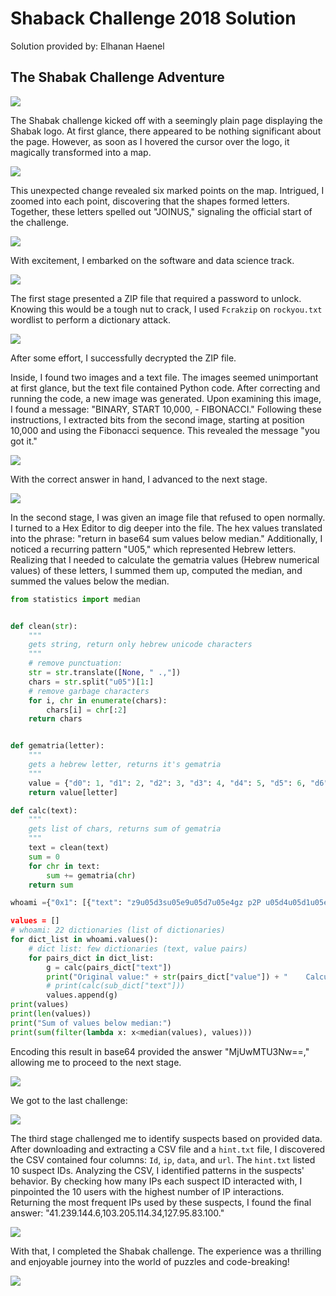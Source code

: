 # Shaback Challenge 2018 Solution

Solution provided by: Elhanan Haenel

## The Shabak Challenge Adventure
![](https://github.com/ElhananHaenel/Shaback-Challenge-2018-solution/blob/main/image/1.jpg)

The Shabak challenge kicked off with a seemingly plain page displaying the Shabak logo. At first glance, there appeared to be nothing significant about the page. However, as soon as I hovered the cursor over the logo, it magically transformed into a map.

![](https://github.com/ElhananHaenel/Shaback-Challenge-2018-solution/blob/main/image/2.jpg)

This unexpected change revealed six marked points on the map. Intrigued, I zoomed into each point, discovering that the shapes formed letters. Together, these letters spelled out "JOINUS," signaling the official start of the challenge. 

![](https://github.com/ElhananHaenel/Shaback-Challenge-2018-solution/blob/main/image/3.jpg)

With excitement, I embarked on the software and data science track.

![](https://github.com/ElhananHaenel/Shaback-Challenge-2018-solution/blob/main/image/4.jpg)

The first stage presented a ZIP file that required a password to unlock. Knowing this would be a tough nut to crack, I used `Fcrakzip` on `rockyou.txt` wordlist to perform a dictionary attack.

![](https://github.com/ElhananHaenel/Shaback-Challenge-2018-solution/blob/main/image/5.jpg)

After some effort, I successfully decrypted the ZIP file. 

Inside, I found two images and a text file. The images seemed unimportant at first glance, but the text file contained Python code. After correcting and running the code, a new image was generated. Upon examining this image, I found a message: "BINARY, START 10,000, - FIBONACCI." Following these instructions, I extracted bits from the second image, starting at position 10,000 and using the Fibonacci sequence. This revealed the message "you got it." 

![](https://github.com/ElhananHaenel/Shaback-Challenge-2018-solution/blob/main/image/6.jpg)

With the correct answer in hand, I advanced to the next stage.

![](https://github.com/ElhananHaenel/Shaback-Challenge-2018-solution/blob/main/image/7.jpg)

In the second stage, I was given an image file that refused to open normally. I turned to a Hex Editor to dig deeper into the file. The hex values translated into the phrase: "return in base64 sum values below median." Additionally, I noticed a recurring pattern "U05," which represented Hebrew letters. Realizing that I needed to calculate the gematria values (Hebrew numerical values) of these letters, I summed them up, computed the median, and summed the values below the median.

```python
from statistics import median


def clean(str):
    """
    gets string, return only hebrew unicode characters
    """
    # remove punctuation:
    str = str.translate([None, " .,"])
    chars = str.split("u05")[1:]
    # remove garbage characters
    for i, chr in enumerate(chars):
        chars[i] = chr[:2]
    return chars


def gematria(letter):
    """
    gets a hebrew letter, returns it's gematria
    """
    value = {"d0": 1, "d1": 2, "d2": 3, "d3": 4, "d4": 5, "d5": 6, "d6": 7, "d7": 8, "d8": 9, "d9": 10, "db": 20, "dc": 30, "de": 40, "e0": 50, "e1": 60, "e2": 70, "e4": 80, "e6": 90, "e7": 100, "e8": 200, "e9": 300, "ea": 400}
    return value[letter]

def calc(text):
    """
    gets list of chars, returns sum of gematria
    """
    text = clean(text)
    sum = 0
    for chr in text:
        sum += gematria(chr)
    return sum

whoami ={"0x1": [{"text": "z9u05d3su05e9u05d7u05e4gz p2P u05d4u05d1u05e2 Yu05d2E3b Wpu05e7khiku05d4u05dbhu05dc Mu05deTu05d2u05e6MYtu05d2Wu05d9 E4u05d8TAsu05deu05e4u05e8u05d2u05d6V 1wT u05e2u05e6 OKVHD u05d6u05dbTpgFJu05e7 u05d6u05d8Du05e2pgwtTu05d3u05dbq vLZdpeaA u05e6u....}]} #its not all the file(its big for this file

values = []
# whoami: 22 dictionaries (list of dictionaries)
for dict_list in whoami.values():
    # dict list: few dictionaries (text, value pairs)
    for pairs_dict in dict_list:
        g = calc(pairs_dict["text"])
        print("Original value:" + str(pairs_dict["value"]) + "    Calculated vlue:" + str(g))
        # print(calc(sub_dict["text"]))
        values.append(g)
print(values)
print(len(values))
print("Sum of values below median:")
print(sum(filter(lambda x: x<median(values), values)))

```


Encoding this result in base64 provided the answer "MjUwMTU3Nw==," allowing me to proceed to the next stage.

![](https://github.com/ElhananHaenel/Shaback-Challenge-2018-solution/blob/main/image/8.jpg)

We got to the last challenge:

![](https://github.com/ElhananHaenel/Shaback-Challenge-2018-solution/blob/main/image/9.jpg)

The third stage challenged me to identify suspects based on provided data. After downloading and extracting a CSV file and a `hint.txt` file, I discovered the CSV contained four columns: `Id`, `ip`, `data`, and `url`. The `hint.txt` listed 10 suspect IDs. Analyzing the CSV, I identified patterns in the suspects' behavior. By checking how many IPs each suspect ID interacted with, I pinpointed the 10 users with the highest number of IP interactions. Returning the most frequent IPs used by these suspects, I found the final answer: "41.239.144.6,103.205.114.34,127.95.83.100."

![](https://github.com/ElhananHaenel/Shaback-Challenge-2018-solution/blob/main/image/10.jpg)

With that, I completed the Shabak challenge. The experience was a thrilling and enjoyable journey into the world of puzzles and code-breaking!

![](https://github.com/ElhananHaenel/Shaback-Challenge-2018-solution/blob/main/image/11.jpg)
